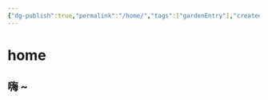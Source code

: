 ```yaml
---
{"dg-publish":true,"permalink":"/home/","tags":["gardenEntry"],"created":"2023-07-09T18:35:14.198+08:00","updated":"2023-07-09T18:35:40.052+08:00"}
---
```


# home

## 嗨 ~